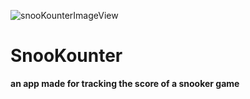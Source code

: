 ![snooKounterImageView](https://github.com/user-attachments/assets/c52298a4-41f8-4cfe-8d89-161044afbb14)
# SnooKounter
**an app made for tracking the score of a snooker game**
